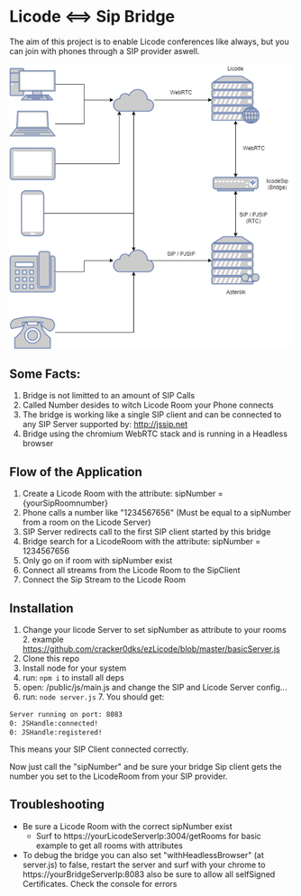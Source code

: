 # Licode <==> Sip Bridge
The aim of this project is to enable Licode conferences like always, but you can join with phones through a SIP provider aswell.

![asd](/doc/arch.png)

## Some Facts:
1. Bridge is not limitted to an amount of SIP Calls
2. Called Number desides to witch Licode Room your Phone connects
2. The bridge is working like a single SIP client and can be connected to any SIP Server supported by: http://jssip.net
3. Bridge using the chromium WebRTC stack and is running in a Headless browser

## Flow of the Application
1. Create a Licode Room with the attribute: sipNumber = {yourSipRoomnumber}
2. Phone calls a number like "1234567656" (Must be equal to a sipNumber from a room on the Licode Server)
2. SIP Server redirects call to the first SIP client started by this bridge
3. Bridge search for a LicodeRoom with the attribute: sipNumber = 1234567656
4. Only go on if room with sipNumber exist
5. Connect all streams from the Licode Room to the SipClient
6. Connect the Sip Stream to the Licode Room

## Installation
1. Change your licode Server to set sipNumber as attribute to your rooms
    2. example https://github.com/cracker0dks/ezLicode/blob/master/basicServer.js
3. Clone this repo
4. Install node for your system
4. run: `npm i` to install all deps
5. open: /public/js/main.js and change the SIP and Licode Server config...
6. run: `node server.js`
    7. You should get: 


```
Server running on port: 8083
0: JSHandle:connected!
0: JSHandle:registered!
```
This means your SIP Client connected correctly.

Now just call the "sipNumber" and be sure your bridge Sip client gets the number you set to the LicodeRoom from your SIP provider.

## Troubleshooting
* Be sure a Licode Room with the correct sipNumber exist
    * Surf to https://yourLicodeServerIp:3004/getRooms for basic example to get all rooms with attributes
* To debug the bridge you can also set "withHeadlessBrowser" (at server.js) to false, restart the server and surf with your chrome to https://yourBridgeServerIp:8083 also be sure to allow all selfSigned Certificates. Check the console for errors 